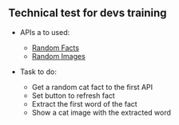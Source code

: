 ## Technical test for devs training

- APIs a to used:

  - [Random Facts](https://catfact.ninja/fact)
  - [Random Images](https://cataas.com)

- Task to do:
  - Get a random cat fact to the first API
  - Set button to refresh fact
  - Extract the first word of the fact
  - Show a cat image with the extracted word
